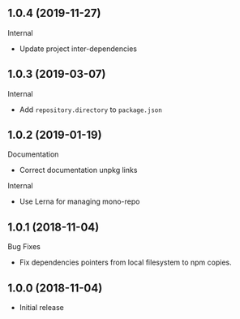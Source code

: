 ## 1.0.4 (2019-11-27)

Internal

- Update project inter-dependencies

## 1.0.3 (2019-03-07)

Internal

- Add `repository.directory` to `package.json`

## 1.0.2 (2019-01-19)

Documentation

- Correct documentation unpkg links

Internal

- Use Lerna for managing mono-repo

## 1.0.1 (2018-11-04)

Bug Fixes

- Fix dependencies pointers from local filesystem to npm copies.

## 1.0.0 (2018-11-04)

- Initial release
